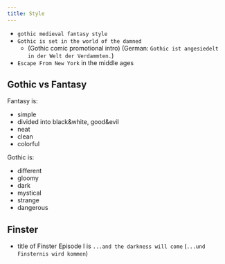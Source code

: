 ```yaml
---
title: Style
---
```

- `gothic medieval fantasy style`
- `Gothic is set in the world of the damned`
  - (Gothic comic promotional intro) (German: `Gothic ist angesiedelt in der Welt der Verdammten.`)
- `Escape From New York` in the middle ages

## Gothic vs Fantasy
Fantasy is:
- simple
- divided into black&white, good&evil
- neat
- clean
- colorful

Gothic is:
- different
- gloomy
- dark
- mystical
- strange
- dangerous

## Finster
- title of Finster Episode I is `...and the darkness will come` (`...und Finsternis wird kommen`)
